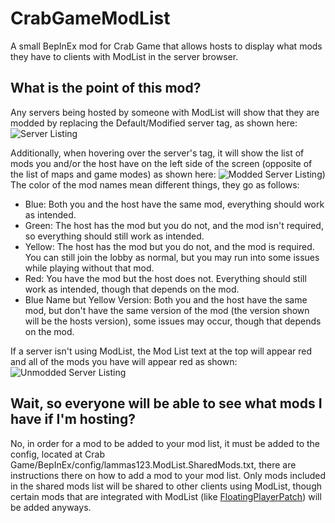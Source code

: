 # CrabGameModList
A small BepInEx mod for Crab Game that allows hosts to display what mods they have to clients with ModList in the server browser.

## What is the point of this mod?
Any servers being hosted by someone with ModList will show that they are modded by replacing the Default/Modified server tag, as shown here:
![Server Listing](https://github.com/user-attachments/assets/bdd904e3-8916-4733-9428-99c8885a447b)

Additionally, when hovering over the server's tag, it will show the list of mods you and/or the host have on the left side of the screen (opposite of the list of maps and game modes) as shown here:
![Modded Server Listing)](https://github.com/user-attachments/assets/505c9e6a-3d6f-4d8e-89af-2a57feb4fc3c)
The color of the mod names mean different things, they go as follows:
- Blue: Both you and the host have the same mod, everything should work as intended.
- Green: The host has the mod but you do not, and the mod isn't required, so everything should still work as intended.
- Yellow: The host has the mod but you do not, and the mod is required. You can still join the lobby as normal, but you may run into some issues while playing without that mod.
- Red: You have the mod but the host does not. Everything should still work as intended, though that depends on the mod.
- Blue Name but Yellow Version: Both you and the host have the same mod, but don't have the same version of the mod (the version shown will be the hosts version), some issues may occur, though that depends on the mod.

If a server isn't using ModList, the Mod List text at the top will appear red and all of the mods you have will appear red as shown:
![Unmodded Server Listing](https://github.com/user-attachments/assets/9f7771c7-f87c-455b-88c0-58009fda045e)

## Wait, so everyone will be able to see what mods I have if I'm hosting?
No, in order for a mod to be added to your mod list, it must be added to the config, located at Crab Game/BepInEx/config/lammas123.ModList.SharedMods.txt, there are instructions there on how to add a mod to your mod list.
Only mods included in the shared mods list will be shared to other clients using ModList, though certain mods that are integrated with ModList (like [FloatingPlayerPatch](https://github.com/lammas321/CrabGameFloatingPlayerPatch)) will be added anyways.
